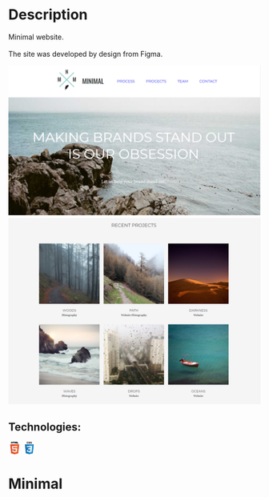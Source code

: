 # Description

Minimal website.<br><br>
The site was developed by design from Figma.


<img width="700" alt="Снимок экрана приложения" src="https://github.com/IrinaParamonova7980/Minimal/blob/master/minimal1.png">
<img width="700" alt="Снимок экрана приложения" src="https://github.com/IrinaParamonova7980/Minimal/blob/master/minimal2.png">

## Technologies:
<code><img height="25" src="https://raw.githubusercontent.com/github/explore/80688e429a7d4ef2fca1e82350fe8e3517d3494d/topics/html/html.png"></code>
<code><img height="25" src="https://raw.githubusercontent.com/github/explore/80688e429a7d4ef2fca1e82350fe8e3517d3494d/topics/css/css.png"></code>


# Minimal
